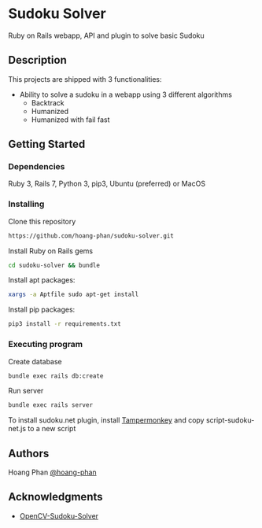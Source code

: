 # Sudoku Solver

Ruby on Rails webapp, API and plugin to solve basic Sudoku

## Description

This projects are shipped with 3 functionalities:

- Ability to solve a sudoku in a webapp using 3 different algorithms
	- Backtrack
	- Humanized
	- Humanized with fail fast

## Getting Started

### Dependencies

Ruby 3, Rails 7, Python 3, pip3, Ubuntu (preferred) or MacOS

### Installing

Clone this repository

```sh
https://github.com/hoang-phan/sudoku-solver.git
```

Install Ruby on Rails gems

```sh
cd sudoku-solver && bundle
```

Install apt packages:

```sh
xargs -a Aptfile sudo apt-get install
```

Install pip packages:

```sh
pip3 install -r requirements.txt
```

### Executing program

Create database
```sh
bundle exec rails db:create
```

Run server
```sh
bundle exec rails server
```

To install sudoku.net plugin, install [Tampermonkey](https://www.tampermonkey.net/) and copy script-sudoku-net.js to a new script

## Authors

Hoang Phan
[@hoang-phan](https://github.com/hoang-phan)

## Acknowledgments

* [OpenCV-Sudoku-Solver](https://github.com/murtazahassan/OpenCV-Sudoku-Solver)